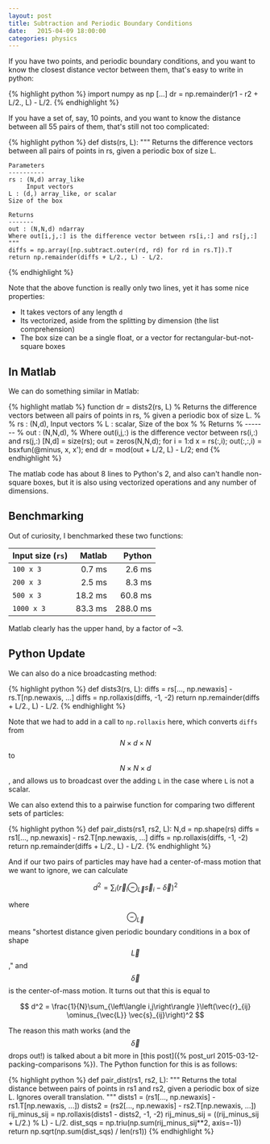 ```yaml
---
layout: post
title: Subtraction and Periodic Boundary Conditions
date:   2015-04-09 18:00:00
categories: physics
---
```


If you have two points, and periodic boundary conditions, and you want to know the closest distance vector between them, that's easy to write in python:

{% highlight python %}
import numpy as np
[...]
dr = np.remainder(r1 - r2 + L/2., L) - L/2.
{% endhighlight %}

If you have a set of, say, 10 points, and you want to know the distance between all 55 pairs of them, that's still not too complicated:


{% highlight python %}
def dists(rs, L):
    """
    Returns the difference vectors between all pairs of points in rs, given a periodic box of size L.

    Parameters
    ----------
    rs : (N,d) array_like
         Input vectors
    L : (d,) array_like, or scalar
    Size of the box

    Returns
    -------
    out : (N,N,d) ndarray
    Where out[i,j,:] is the difference vector between rs[i,:] and rs[j,:]
    """
    diffs = np.array([np.subtract.outer(rd, rd) for rd in rs.T]).T
    return np.remainder(diffs + L/2., L) - L/2.
{% endhighlight %}

Note that the above function is really only two lines, yet it has some nice properties: 

 * It takes vectors of any length `d`
 * Its vectorized, aside from the splitting by dimension (the list comprehension)
 * The box size can be a single float, or a vector for rectangular-but-not-square boxes
 
## In Matlab

We can do something similar in Matlab:

{% highlight matlab %}
function dr = dists2(rs, L)
    % Returns the difference vectors between all pairs of points in rs, 
    % given a periodic box of size L.
    % 
    % rs : (N,d), Input vectors
    % L : scalar, Size of the box
    % 
    % Returns
    % -------
    % out : (N,N,d),
    % Where out(i,j,:) is the difference vector between rs(i,:) and rs(j,:)
    [N,d] = size(rs);
    out = zeros(N,N,d);
    for i = 1:d
        x = rs(:,i);
        out(:,:,i) = bsxfun(@minus, x, x');
    end
    dr = mod(out + L/2, L) - L/2;
end
{% endhighlight %}

The matlab code has about 8 lines to Python's 2, and also can't handle non-square boxes, but it is also using vectorized operations and any number of dimensions.

## Benchmarking

Out of curiosity, I benchmarked these two functions:

|Input size (`rs`) | Matlab    | Python |
|:-----------------|----------:|-------:|
|`100 x 3`         |  0.7 ms   |  2.6 ms|
|`200 x 3`         |  2.5 ms   |  8.3 ms|
|`500 x 3`         | 18.2 ms   | 60.8 ms|
|`1000 x 3`        | 83.3 ms   |288.0 ms|

Matlab clearly has the upper hand, by a factor of ~3.

## Python Update

We can also do a nice broadcasting method:

{% highlight python %}
def dists3(rs, L):
    diffs = rs[..., np.newaxis] - rs.T[np.newaxis, ...]
    diffs = np.rollaxis(diffs, -1, -2)
    return np.remainder(diffs + L/2., L) - L/2.
{% endhighlight %}

Note that we had to add in a call to `np.rollaxis` here, which converts `diffs`
from $$N \times d \times N$$ to $$N \times N \times d$$, and allows us to broadcast
over the adding `L` in the case where `L` is not a scalar.

We can also extend this to a pairwise function for comparing two different sets
of particles:

{% highlight python %}
def pair_dists(rs1, rs2, L):
    N,d = np.shape(rs)
    diffs = rs1[..., np.newaxis] - rs2.T[np.newaxis, ...]
    diffs = np.rollaxis(diffs, -1, -2)
    return np.remainder(diffs + L/2., L) - L/2.
{% endhighlight %}

And if our two pairs of particles may have had a center-of-mass motion that we
want to ignore, we can calculate

$$
d^{2} = \sum_i \left(\vec{r}_{i} \ominus_{\vec{L}} \vec{s}_{i} - \vec{\delta}\right)^2
$$

where $$\ominus_{\vec{L}}$$ means "shortest distance given periodic boundary
conditions in a box of shape $$\vec{L}$$," and $$\vec{\delta}$$ is the center-of-mass
motion. It turns out that this is equal to

$$
d^2 = \frac{1}{N}\sum_{\left\langle i,j\right\rangle }\left(\vec{r}_{ij} \ominus_{\vec{L}} \vec{s}_{ij}\right)^2
$$

The reason this math works (and the $$\vec \delta$$ drops out!) is talked about a
bit more in [this post]({% post_url 2015-03-12-packing-comparisons %}). The Python function for this is as follows:

{% highlight python %}
def pair_dist(rs1, rs2, L):
    """
    Returns the total distance between pairs of points in rs1 and rs2, given a 
    periodic box of size L. Ignores overall translation.
    """
    dists1 = (rs1[..., np.newaxis] - rs1.T[np.newaxis, ...])
    dists2 = (rs2[..., np.newaxis] - rs2.T[np.newaxis, ...])
    rij_minus_sij = np.rollaxis(dists1 - dists2, -1, -2)
    rij_minus_sij = ((rij_minus_sij + L/2.) % L) - L/2.
    dist_sqs = np.triu(np.sum(rij_minus_sij**2, axis=-1))
    return np.sqrt(np.sum(dist_sqs) / len(rs1))
{% endhighlight %}
